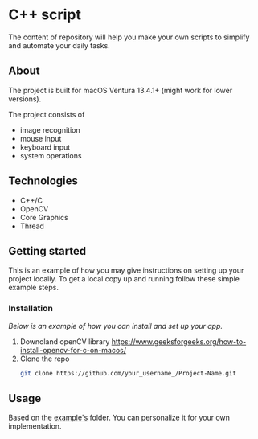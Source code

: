 # C++ script
The content of repository will help you make your own scripts to simplify and automate your daily tasks.

## About
The project is built for macOS Ventura 13.4.1+ (might work for lower versions).

The project consists of
- image recognition
- mouse input
- keyboard input
- system operations

## Technologies

- C++/C
- OpenCV
- Core Graphics
- Thread 

## Getting started 
This is an example of how you may give instructions on setting up your project locally. To get a local copy up and running follow these simple example steps.

### Installation
_Below is an example of how you can install and set up your app._

1. Downoland openCV library https://www.geeksforgeeks.org/how-to-install-opencv-for-c-on-macos/
2. Clone the repo
   ```sh
   git clone https://github.com/your_username_/Project-Name.git
    ```
   
## Usage
Based on the [example's](https://github.com/mkiel01/cpp-script/tree/main/examples) folder. 
You can personalize it for your own implementation.

